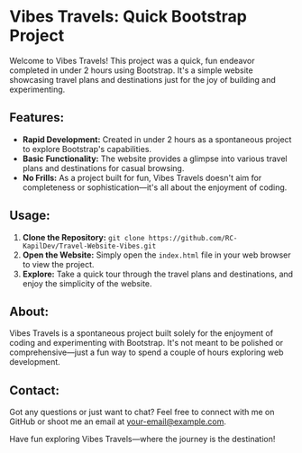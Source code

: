 

# Vibes Travels: Quick Bootstrap Project 

Welcome to Vibes Travels! This project was a quick, fun endeavor completed in under 2 hours using Bootstrap. It's a simple website showcasing travel plans and destinations just for the joy of building and experimenting.

## Features:

- **Rapid Development:** Created in under 2 hours as a spontaneous project to explore Bootstrap's capabilities.
- **Basic Functionality:** The website provides a glimpse into various travel plans and destinations for casual browsing.
- **No Frills:** As a project built for fun, Vibes Travels doesn't aim for completeness or sophistication—it's all about the enjoyment of coding.

## Usage:

1. **Clone the Repository:** `git clone https://github.com/RC-KapilDev/Travel-Website-Vibes.git`
2. **Open the Website:** Simply open the `index.html` file in your web browser to view the project.
3. **Explore:** Take a quick tour through the travel plans and destinations, and enjoy the simplicity of the website.

## About:

Vibes Travels is a spontaneous project built solely for the enjoyment of coding and experimenting with Bootstrap. It's not meant to be polished or comprehensive—just a fun way to spend a couple of hours exploring web development.

## Contact:

Got any questions or just want to chat? Feel free to connect with me on GitHub or shoot me an email at [your-email@example.com](mailto:your-email@example.com).

Have fun exploring Vibes Travels—where the journey is the destination!

